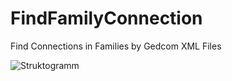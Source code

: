 # FindFamilyConnection
 Find Connections in Families by Gedcom XML Files
 
 ![Struktogramm](https://github.com/trophi20/FindFamilyConnection/blob/master/Struktogramm.jpg)
